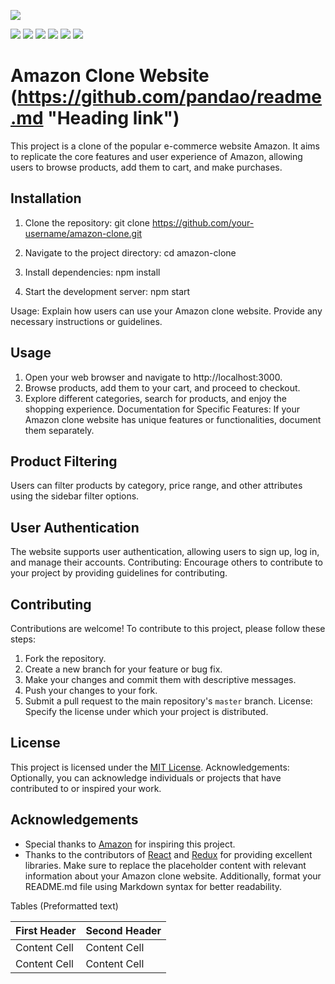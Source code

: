 ![](https://pandao.github.io/readme.md/images/logos/editormd-logo-180x180.png)

![](https://img.shields.io/github/stars//readme.md.svg)
![](https://img.shields.io/github/forks/pandao/readme.md.svg)
![](https://img.shields.io/github/tag/pandao/readme.md.svg)
![](https://img.shields.io/github/release/pandao/readme.md.svg)
![](https://img.shields.io/github/issues/pandao/readme.md.svg)
![](https://img.shields.io/bower/v/readme.md.svg)


# Amazon Clone Website  (https://github.com/pandao/readme.md "Heading link")

This project is a clone of the popular e-commerce website Amazon. It aims to replicate the core features and user experience of Amazon, allowing users to browse products, add them to cart, and make purchases.

## Installation 

1. Clone the repository:
    git clone https://github.com/your-username/amazon-clone.git 
2. Navigate to the project directory:
    cd amazon-clone   
3. Install dependencies:
   npm install
   
4. Start the development server:
npm start

Usage: Explain how users can use your Amazon clone website. Provide any necessary instructions or guidelines.

## Usage

1. Open your web browser and navigate to http://localhost:3000.
2. Browse products, add them to your cart, and proceed to checkout.
3. Explore different categories, search for products, and enjoy the shopping experience.
Documentation for Specific Features: If your Amazon clone website has unique features or functionalities, document them separately.

## Product Filtering

Users can filter products by category, price range, and other attributes using the sidebar filter options.

## User Authentication

The website supports user authentication, allowing users to sign up, log in, and manage their accounts.
Contributing: Encourage others to contribute to your project by providing guidelines for contributing.

## Contributing

Contributions are welcome! To contribute to this project, please follow these steps:

1. Fork the repository.
2. Create a new branch for your feature or bug fix.
3. Make your changes and commit them with descriptive messages.
4. Push your changes to your fork.
5. Submit a pull request to the main repository's `master` branch.
License: Specify the license under which your project is distributed.

## License

This project is licensed under the [MIT License](LICENSE).
Acknowledgements: Optionally, you can acknowledge individuals or projects that have contributed to or inspired your work.

## Acknowledgements

- Special thanks to [Amazon](https://www.amazon.com) for inspiring this project.
- Thanks to the contributors of [React](https://reactjs.org) and [Redux](https://redux.js.org) for providing excellent libraries.
Make sure to replace the placeholder content with relevant information about your Amazon clone website. Additionally, format your README.md file using Markdown syntax for better readability.

Tables (Preformatted text)
                    
First Header  | Second Header
------------- | -------------
Content Cell  | Content Cell
Content Cell  | Content Cell 
